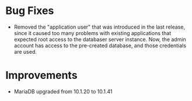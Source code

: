 # Bug Fixes

- Removed the "application user" that was introduced in the last
  release, since it caused too many problems with existing
  applications that expected root access to the databaser server
  instance.  Now, the admin account has access to the pre-created
  database, and those credentials are used.

# Improvements

- MariaDB upgraded from 10.1.20 to 10.1.41

